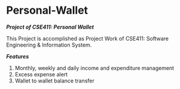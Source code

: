 # Personal-Wallet

***Project of CSE411: Personal Wallet***

This Project is accomplished as Project Work of CSE411: Software Engineering & Information System.

***Features***

1. Monthly, weekly and daily income
and expenditure management
2. Excess expense alert
3. Wallet to wallet balance transfer

